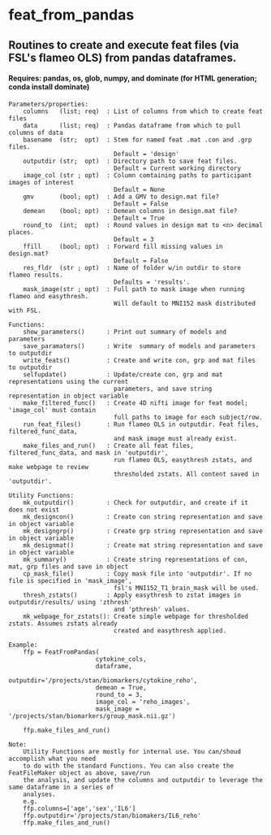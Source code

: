 # feat_from_pandas
## Routines to create and execute feat files (via FSL's flameo OLS) from pandas dataframes.
#### Requires: pandas, os, glob, numpy, and dominate (for HTML generation; conda install dominate)

    Parameters/properties:
        columns   (list; req)  : List of columns from which to create feat files
        data      (list; req)  : Pandas dataframe from which to pull columns of data
        basename  (str;  opt)  : Stem for named feat .mat .con and .grp files.
                                 Default = 'design'
        outputdir (str;  opt)  : Directory path to save feat files.
                                 Default = Current working directory
        image_col (str ; opt)  : Column comtaining paths to participant images of interest
                                 Default = None
        gmv       (bool; opt)  : Add a GMV to design.mat file?
                                 Default = False
        demean    (bool; opt)  : Demean columns in design.mat file?
                                 Default = True
        round_to  (int;  opt)  : Round values in design mat to <n> decimal places.
                                 Default = 3
        ffill     (bool; opt)  : Forward fill missing values in design.mat?
                                 Default = False
        res_fldr  (str ; opt)  : Name of folder w/in outdir to store flameo results. 
                                 Defaults = 'results'. 
        mask_image(str ; opt)  : Full path to mask image when running flameo and easythresh.
                                 Will default to MNI152 mask distributed with FSL.

    Functions:
        show_parameters()      : Print out summary of models and parameters
        save_paramaters()      : Write  summary of models and parameters to outputdir
        write_feats()          : Create and write con, grp and mat files to outputdir
        selfupdate()           : Update/create con, grp and mat representations using the current
                                 parameters, and save string representation in object variable
        make_filtered_func()   : Create 4D nifti image for feat model; 'image_col' must contain
                                 full paths to image for each subject/row.
        run_feat_files()       : Run flameo OLS in outputdir. Feat files, filtered_func_data, 
                                 and mask image must already exist.
        make_files_and_run()   : Create all feat files, filtered_func_data, and mask in 'outputdir',
                                 run flameo OLS, easythresh zstats, and make webpage to review
                                 thresholded zstats. All content saved in 'outputdir'.

    Utility Functions:
        mk_outputdir()         : Check for outputdir, and create if it does not exist
        mk_designcon()         : Create con string representation and save in object variable
        mk_designgrp()         : Create grp string representation and save in object variable
        mk_designmat()         : Create mat string representation and save in object variable
        mk_summary()           : Create string representations of con, mat, grp files and save in object
        cp_mask_file()         : Copy mask file into 'outputdir'. If no file is specified in 'mask_image',
                                 fsl's MNI152_T1_brain_mask will be used.
        thresh_zstats()        : Apply easythresh to zstat images in outputdir/results/ using 'zthresh'
                                 and 'pthresh' values.
        mk_webpage_for_zstats(): Create simple webpage for thresholded zstats. Assumes zstats already 
                                 created and easythresh applied. 

    Example:
        ffp = FeatFromPandas(
                            cytokine_cols,
                            dataframe,
                            outputdir='/projects/stan/biomarkers/cytokine_reho',
                            demean = True,
                            round_to = 3,
                            image_col = 'reho_images',
                            mask_image = '/projects/stan/biomarkers/group_mask.nii.gz')

        ffp.make_files_and_run()

    Note: 
        Utility Functions are mostly for internal use. You can/shoud accomplish what you need
        to do with the standard Functions. You can also create the FeatFileMaker object as above, save/run
        the analysis, and update the columns and outputdir to leverage the same dataframe in a series of 
        analyses. 
        e.g.
        ffp.columns=['age','sex','IL6']
        ffp.outputdir='/projects/stan/biomakers/IL6_reho'
        ffp.make_files_and_run()
        
